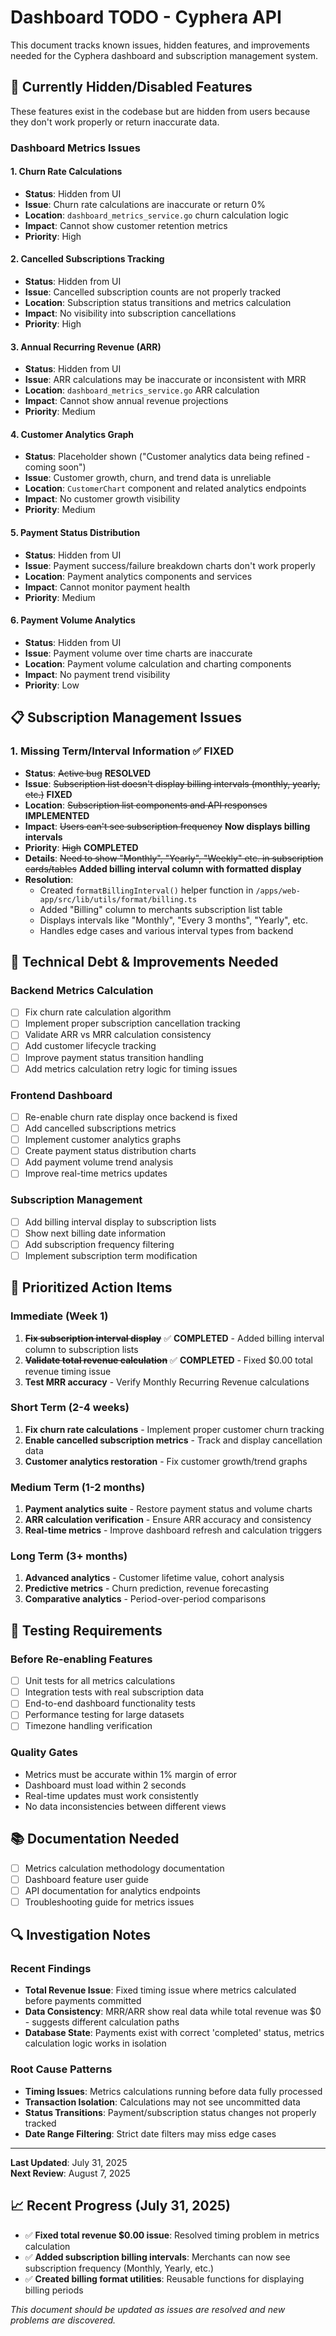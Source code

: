 # Dashboard TODO - Cyphera API

This document tracks known issues, hidden features, and improvements needed for the Cyphera dashboard and subscription management system.

## 🚫 Currently Hidden/Disabled Features

These features exist in the codebase but are hidden from users because they don't work properly or return inaccurate data.

### Dashboard Metrics Issues

#### 1. **Churn Rate Calculations**
- **Status**: Hidden from UI
- **Issue**: Churn rate calculations are inaccurate or return 0%
- **Location**: `dashboard_metrics_service.go` churn calculation logic
- **Impact**: Cannot show customer retention metrics
- **Priority**: High

#### 2. **Cancelled Subscriptions Tracking**
- **Status**: Hidden from UI  
- **Issue**: Cancelled subscription counts are not properly tracked
- **Location**: Subscription status transitions and metrics calculation
- **Impact**: No visibility into subscription cancellations
- **Priority**: High

#### 3. **Annual Recurring Revenue (ARR)**
- **Status**: Hidden from UI
- **Issue**: ARR calculations may be inaccurate or inconsistent with MRR
- **Location**: `dashboard_metrics_service.go` ARR calculation
- **Impact**: Cannot show annual revenue projections
- **Priority**: Medium

#### 4. **Customer Analytics Graph**
- **Status**: Placeholder shown ("Customer analytics data being refined - coming soon")
- **Issue**: Customer growth, churn, and trend data is unreliable
- **Location**: `CustomerChart` component and related analytics endpoints
- **Impact**: No customer growth visibility
- **Priority**: Medium

#### 5. **Payment Status Distribution**
- **Status**: Hidden from UI
- **Issue**: Payment success/failure breakdown charts don't work properly
- **Location**: Payment analytics components and services
- **Impact**: Cannot monitor payment health
- **Priority**: Medium

#### 6. **Payment Volume Analytics**
- **Status**: Hidden from UI
- **Issue**: Payment volume over time charts are inaccurate
- **Location**: Payment volume calculation and charting components
- **Impact**: No payment trend visibility
- **Priority**: Low

## 📋 Subscription Management Issues

### 1. **Missing Term/Interval Information** ✅ FIXED
- **Status**: ~~Active bug~~ **RESOLVED**
- **Issue**: ~~Subscription list doesn't display billing intervals (monthly, yearly, etc.)~~ **FIXED**
- **Location**: ~~Subscription list components and API responses~~ **IMPLEMENTED**
- **Impact**: ~~Users can't see subscription frequency~~ **Now displays billing intervals**
- **Priority**: ~~High~~ **COMPLETED**
- **Details**: ~~Need to show "Monthly", "Yearly", "Weekly" etc. in subscription cards/tables~~ **Added billing interval column with formatted display**
- **Resolution**: 
  - Created `formatBillingInterval()` helper function in `/apps/web-app/src/lib/utils/format/billing.ts`
  - Added "Billing" column to merchants subscription list table
  - Displays intervals like "Monthly", "Every 3 months", "Yearly", etc.
  - Handles edge cases and various interval types from backend

## 🔧 Technical Debt & Improvements Needed

### Backend Metrics Calculation
- [ ] Fix churn rate calculation algorithm
- [ ] Implement proper subscription cancellation tracking
- [ ] Validate ARR vs MRR calculation consistency
- [ ] Add customer lifecycle tracking
- [ ] Improve payment status transition handling
- [ ] Add metrics calculation retry logic for timing issues

### Frontend Dashboard
- [ ] Re-enable churn rate display once backend is fixed
- [ ] Add cancelled subscriptions metrics
- [ ] Implement customer analytics graphs
- [ ] Create payment status distribution charts
- [ ] Add payment volume trend analysis
- [ ] Improve real-time metrics updates

### Subscription Management
- [ ] Add billing interval display to subscription lists
- [ ] Show next billing date information
- [ ] Add subscription frequency filtering
- [ ] Implement subscription term modification

## 🎯 Prioritized Action Items

### Immediate (Week 1)
1. ~~**Fix subscription interval display**~~ ✅ **COMPLETED** - Added billing interval column to subscription lists
2. ~~**Validate total revenue calculation**~~ ✅ **COMPLETED** - Fixed $0.00 total revenue timing issue
3. **Test MRR accuracy** - Verify Monthly Recurring Revenue calculations

### Short Term (2-4 weeks)
1. **Fix churn rate calculations** - Implement proper customer churn tracking
2. **Enable cancelled subscription metrics** - Track and display cancellation data
3. **Customer analytics restoration** - Fix customer growth/trend graphs

### Medium Term (1-2 months)
1. **Payment analytics suite** - Restore payment status and volume charts
2. **ARR calculation verification** - Ensure ARR accuracy and consistency
3. **Real-time metrics** - Improve dashboard refresh and calculation triggers

### Long Term (3+ months)
1. **Advanced analytics** - Customer lifetime value, cohort analysis
2. **Predictive metrics** - Churn prediction, revenue forecasting
3. **Comparative analytics** - Period-over-period comparisons

## 🧪 Testing Requirements

### Before Re-enabling Features
- [ ] Unit tests for all metrics calculations
- [ ] Integration tests with real subscription data
- [ ] End-to-end dashboard functionality tests
- [ ] Performance testing for large datasets
- [ ] Timezone handling verification

### Quality Gates
- Metrics must be accurate within 1% margin of error
- Dashboard must load within 2 seconds
- Real-time updates must work consistently
- No data inconsistencies between different views

## 📚 Documentation Needed

- [ ] Metrics calculation methodology documentation
- [ ] Dashboard feature user guide
- [ ] API documentation for analytics endpoints
- [ ] Troubleshooting guide for metrics issues

## 🔍 Investigation Notes

### Recent Findings
- **Total Revenue Issue**: Fixed timing issue where metrics calculated before payments committed
- **Data Consistency**: MRR/ARR show real data while total revenue was $0 - suggests different calculation paths
- **Database State**: Payments exist with correct 'completed' status, metrics calculation logic works in isolation

### Root Cause Patterns
- **Timing Issues**: Metrics calculations running before data fully processed
- **Transaction Isolation**: Calculations may not see uncommitted data
- **Status Transitions**: Payment/subscription status changes not properly tracked
- **Date Range Filtering**: Strict date filters may miss edge cases

---

**Last Updated**: July 31, 2025  
**Next Review**: August 7, 2025

## 📈 Recent Progress (July 31, 2025)
- ✅ **Fixed total revenue $0.00 issue**: Resolved timing problem in metrics calculation 
- ✅ **Added subscription billing intervals**: Merchants can now see subscription frequency (Monthly, Yearly, etc.)
- ✅ **Created billing format utilities**: Reusable functions for displaying billing periods

*This document should be updated as issues are resolved and new problems are discovered.*